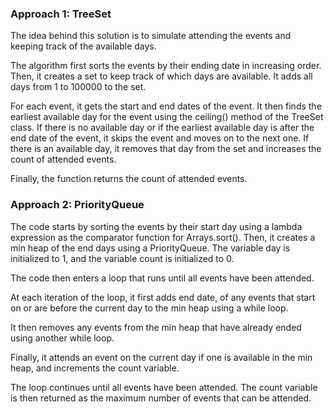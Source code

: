 ### Approach 1: TreeSet

The idea behind this solution is to simulate attending the events and keeping track of the available days.

The algorithm first sorts the events by their ending date in increasing order. Then, it creates a set to keep track of which days are available. It adds all days from 1 to 100000 to the set.

For each event, it gets the start and end dates of the event. It then finds the earliest available day for the event using the ceiling() method of the TreeSet class. If there is no available day or if the earliest available day is after the end date of the event, it skips the event and moves on to the next one. If there is an available day, it removes that day from the set and increases the count of attended events.

Finally, the function returns the count of attended events.


### Approach 2: PriorityQueue

The code starts by sorting the events by their start day using a lambda expression as the comparator function for Arrays.sort(). Then, it creates a min heap of the end days using a PriorityQueue. The variable day is initialized to 1, and the variable count is initialized to 0.

The code then enters a loop that runs until all events have been attended.

At each iteration of the loop, it first adds end date, of any events that start on or are before the current day to the min heap using a while loop.

It then removes any events from the min heap that have already ended using another while loop.

Finally, it attends an event on the current day if one is available in the min heap, and increments the count variable.

The loop continues until all events have been attended. The count variable is then returned as the maximum number of events that can be attended.